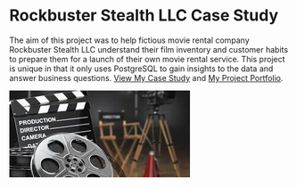# Rockbuster Stealth LLC Case Study
The aim of this project was to help fictious movie rental company Rockbuster Stealth LLC understand their film inventory and customer habits to prepare them for a launch of their own movie rental service. This project is unique in that it only uses PostgreSQL to gain insights to the data and answer business questions.
[View My Case Study](https://github.com/bluenorth52/Rockbuster_Sales_SQL/blob/main/Case%20Study%20Rockbuster%20Stealth.pptx) and [My Project Portfolio](https://github.com/bluenorth52/Rockbuster_Sales_SQL). 

![Rockbuster Img](https://raw.githubusercontent.com/bluenorth52/HBustle/main/Portfolio%20Images/Rockbuster%20Img.jpg)
